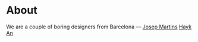 # About
We are a couple of boring designers from Barcelona — [Josep Martins](https://www.josepmartins.com/) [Hayk An](https://hayk.design/#/)
